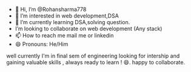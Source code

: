 - 👋 Hi, I’m @Rohansharma778
- 👀 I’m interested in web development,DSA
- 🌱 I’m currently learning DSA,solving question.
-  I’m looking to collaborate on web development  (Any stack)
- 📫 How to reach me mail me or linkedin
- 😄 Pronouns: He/Him


well currently I'm in final sem of engineering looking for intership and gaining valuable skills , always ready to learn ! 😄.
happy to collaborate.

